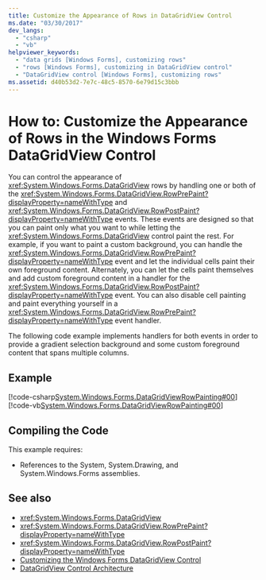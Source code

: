 ```yaml
---
title: Customize the Appearance of Rows in DataGridView Control
ms.date: "03/30/2017"
dev_langs: 
  - "csharp"
  - "vb"
helpviewer_keywords: 
  - "data grids [Windows Forms], customizing rows"
  - "rows [Windows Forms], customizing in DataGridView control"
  - "DataGridView control [Windows Forms], customizing rows"
ms.assetid: d40b53d2-7e7c-48c5-8570-6e79d15c3bbb
---
```

# How to: Customize the Appearance of Rows in the Windows Forms DataGridView Control
You can control the appearance of <xref:System.Windows.Forms.DataGridView> rows by handling one or both of the <xref:System.Windows.Forms.DataGridView.RowPrePaint?displayProperty=nameWithType> and <xref:System.Windows.Forms.DataGridView.RowPostPaint?displayProperty=nameWithType> events. These events are designed so that you can paint only what you want to while letting the <xref:System.Windows.Forms.DataGridView> control paint the rest. For example, if you want to paint a custom background, you can handle the <xref:System.Windows.Forms.DataGridView.RowPrePaint?displayProperty=nameWithType> event and let the individual cells paint their own foreground content. Alternately, you can let the cells paint themselves and add custom foreground content in a handler for the <xref:System.Windows.Forms.DataGridView.RowPostPaint?displayProperty=nameWithType> event. You can also disable cell painting and paint everything yourself in a <xref:System.Windows.Forms.DataGridView.RowPrePaint?displayProperty=nameWithType> event handler.  
  
 The following code example implements handlers for both events in order to provide a gradient selection background and some custom foreground content that spans multiple columns.  
  
## Example  
 [!code-csharp[System.Windows.Forms.DataGridViewRowPainting#00](~/samples/snippets/csharp/VS_Snippets_Winforms/System.Windows.Forms.DataGridViewRowPainting/CS/datagridviewrowpainting.cs#00)]
 [!code-vb[System.Windows.Forms.DataGridViewRowPainting#00](~/samples/snippets/visualbasic/VS_Snippets_Winforms/System.Windows.Forms.DataGridViewRowPainting/VB/datagridviewrowpainting.vb#00)]  
  
## Compiling the Code  
 This example requires:  
  
- References to the System, System.Drawing, and System.Windows.Forms assemblies.  
  
## See also

- <xref:System.Windows.Forms.DataGridView>
- <xref:System.Windows.Forms.DataGridView.RowPrePaint?displayProperty=nameWithType>
- <xref:System.Windows.Forms.DataGridView.RowPostPaint?displayProperty=nameWithType>
- [Customizing the Windows Forms DataGridView Control](customizing-the-windows-forms-datagridview-control.md)
- [DataGridView Control Architecture](datagridview-control-architecture-windows-forms.md)
